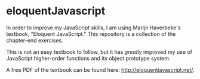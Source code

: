 # eloquentJavascript

In order to improve my JavaScript skills, I am using Marijn Haverbeke's textbook, "Eloquent JavaScript." This repository is a collection of the chapter-end exercises.

This is not an easy textbook to follow, but it has _greatly_ improved my use of JavaScript higher-order functions and its object prototype system.

A free PDF of the textbook can be found here: http://eloquentjavascript.net/.
